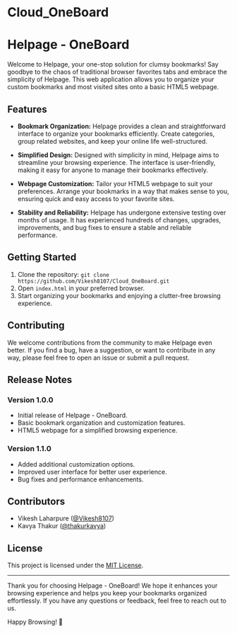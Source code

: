 # Cloud_OneBoard

# Helpage - OneBoard

Welcome to Helpage, your one-stop solution for clumsy bookmarks! Say goodbye to the chaos of traditional browser favorites tabs and embrace the simplicity of Helpage. This web application allows you to organize your custom bookmarks and most visited sites onto a basic HTML5 webpage.

## Features

- **Bookmark Organization:** Helpage provides a clean and straightforward interface to organize your bookmarks efficiently. Create categories, group related websites, and keep your online life well-structured.

- **Simplified Design:** Designed with simplicity in mind, Helpage aims to streamline your browsing experience. The interface is user-friendly, making it easy for anyone to manage their bookmarks effectively.

- **Webpage Customization:** Tailor your HTML5 webpage to suit your preferences. Arrange your bookmarks in a way that makes sense to you, ensuring quick and easy access to your favorite sites.

- **Stability and Reliability:** Helpage has undergone extensive testing over months of usage. It has experienced hundreds of changes, upgrades, improvements, and bug fixes to ensure a stable and reliable performance.

## Getting Started

1. Clone the repository: `git clone https://github.com/Vikesh8107/Cloud_OneBoard.git`
2. Open `index.html` in your preferred browser.
3. Start organizing your bookmarks and enjoying a clutter-free browsing experience.

## Contributing

We welcome contributions from the community to make Helpage even better. If you find a bug, have a suggestion, or want to contribute in any way, please feel free to open an issue or submit a pull request.

## Release Notes

### Version 1.0.0

- Initial release of Helpage - OneBoard.
- Basic bookmark organization and customization features.
- HTML5 webpage for a simplified browsing experience.

### Version 1.1.0

- Added additional customization options.
- Improved user interface for better user experience.
- Bug fixes and performance enhancements.

## Contributors

- Vikesh Laharpure ([@Vikesh8107](https://github.com/Vikesh8107))
- Kavya Thakur ([@thakurkavya](https://github.com/thakurkavya))
  

## License

This project is licensed under the [MIT License](LICENSE).

---

Thank you for choosing Helpage - OneBoard! We hope it enhances your browsing experience and helps you keep your bookmarks organized effortlessly. If you have any questions or feedback, feel free to reach out to us.

Happy Browsing! 🚀
